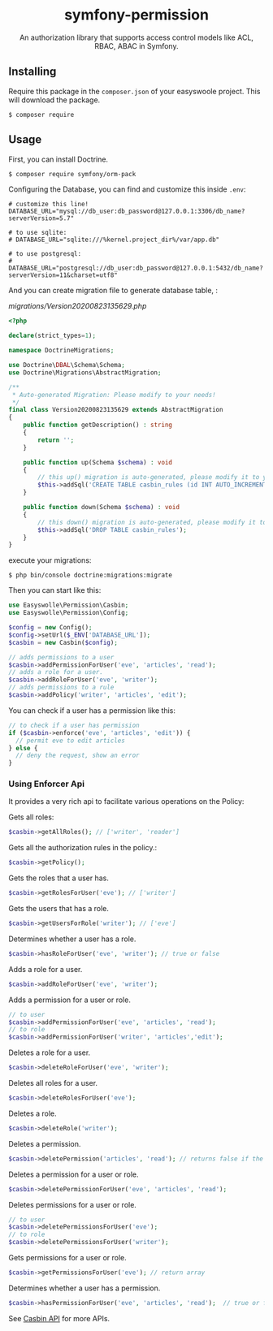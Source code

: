 <h1 align="center">symfony-permission</h1>
<p align="center">An authorization library that supports access control models like ACL, RBAC, ABAC in Symfony.</p>

## Installing

Require this package in the `composer.json` of your easyswoole project. This will download the package.

```shell
$ composer require
```

## Usage

First, you can install Doctrine.

```bash
$ composer require symfony/orm-pack
```

Configuring the Database, you can find and customize this inside `.env`:
```env
# customize this line!
DATABASE_URL="mysql://db_user:db_password@127.0.0.1:3306/db_name?serverVersion=5.7"

# to use sqlite:
# DATABASE_URL="sqlite:///%kernel.project_dir%/var/app.db"

# to use postgresql:
# DATABASE_URL="postgresql://db_user:db_password@127.0.0.1:5432/db_name?serverVersion=11&charset=utf8"
```

And you can create migration file to generate database table, :

*migrations/Version20200823135629.php*
```php
<?php

declare(strict_types=1);

namespace DoctrineMigrations;

use Doctrine\DBAL\Schema\Schema;
use Doctrine\Migrations\AbstractMigration;

/**
 * Auto-generated Migration: Please modify to your needs!
 */
final class Version20200823135629 extends AbstractMigration
{
    public function getDescription() : string
    {
        return '';
    }

    public function up(Schema $schema) : void
    {
        // this up() migration is auto-generated, please modify it to your needs
        $this->addSql('CREATE TABLE casbin_rules (id INT AUTO_INCREMENT NOT NULL, ptype VARCHAR(255) DEFAULT NULL, v0 VARCHAR(255) DEFAULT NULL, v1 VARCHAR(255) DEFAULT NULL, v2 VARCHAR(255) DEFAULT NULL, v3 VARCHAR(255) DEFAULT NULL, v4 VARCHAR(255) DEFAULT NULL, v5 VARCHAR(255) DEFAULT NULL, PRIMARY KEY(id)) DEFAULT CHARACTER SET utf8mb4 COLLATE `utf8mb4_unicode_ci` ENGINE = InnoDB');
    }

    public function down(Schema $schema) : void
    {
        // this down() migration is auto-generated, please modify it to your needs
        $this->addSql('DROP TABLE casbin_rules');
    }
}
```

execute your migrations:
```shell
$ php bin/console doctrine:migrations:migrate
```

Then you can start like this:

```php
use Easyswolle\Permission\Casbin;
use Easyswolle\Permission\Config;

$config = new Config();
$config->setUrl($_ENV['DATABASE_URL']);
$casbin = new Casbin($config);

// adds permissions to a user
$casbin->addPermissionForUser('eve', 'articles', 'read');
// adds a role for a user.
$casbin->addRoleForUser('eve', 'writer');
// adds permissions to a rule
$casbin->addPolicy('writer', 'articles', 'edit');
```

You can check if a user has a permission like this:

```php
// to check if a user has permission
if ($casbin->enforce('eve', 'articles', 'edit')) {
  // permit eve to edit articles
} else {
  // deny the request, show an error
}
```

### Using Enforcer Api

It provides a very rich api to facilitate various operations on the Policy:

Gets all roles:

```php
$casbin->getAllRoles(); // ['writer', 'reader']
```

Gets all the authorization rules in the policy.:

```php
$casbin->getPolicy();
```

Gets the roles that a user has.

```php
$casbin->getRolesForUser('eve'); // ['writer']
```

Gets the users that has a role.

```php
$casbin->getUsersForRole('writer'); // ['eve']
```

Determines whether a user has a role.

```php
$casbin->hasRoleForUser('eve', 'writer'); // true or false
```

Adds a role for a user.

```php
$casbin->addRoleForUser('eve', 'writer');
```

Adds a permission for a user or role.

```php
// to user
$casbin->addPermissionForUser('eve', 'articles', 'read');
// to role
$casbin->addPermissionForUser('writer', 'articles','edit');
```

Deletes a role for a user.

```php
$casbin->deleteRoleForUser('eve', 'writer');
```

Deletes all roles for a user.

```php
$casbin->deleteRolesForUser('eve');
```

Deletes a role.

```php
$casbin->deleteRole('writer');
```

Deletes a permission.

```php
$casbin->deletePermission('articles', 'read'); // returns false if the permission does not exist (aka not affected).
```

Deletes a permission for a user or role.

```php
$casbin->deletePermissionForUser('eve', 'articles', 'read');
```

Deletes permissions for a user or role.

```php
// to user
$casbin->deletePermissionsForUser('eve');
// to role
$casbin->deletePermissionsForUser('writer');
```

Gets permissions for a user or role.

```php
$casbin->getPermissionsForUser('eve'); // return array
```

Determines whether a user has a permission.

```php
$casbin->hasPermissionForUser('eve', 'articles', 'read');  // true or false
```

See [Casbin API](https://casbin.org/docs/en/management-api) for more APIs.
